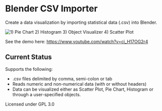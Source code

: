 # Blender CSV Importer
Create a data visualization by importing statistical data (.csv) into Blender. 

![1) Pie Chart 2) Histogram 3) Object Visualizer 4) Scatter Plot](http://bastianilso.com/wp-content/uploads/2017/05/visualizers2.png)

See the demo here: https://www.youtube.com/watch?v=ci_H17OG2r4

## Current Status
Supports the following:
 * .csv files delimited by comma, semi-colon or tab
 * Reads numeric and non-numerical data (with or without headers)
 * Data can be visualized either as Scatter Plot, Pie Chart, Histogram or through a user-specified objects.

Licensed under GPL 3.0
